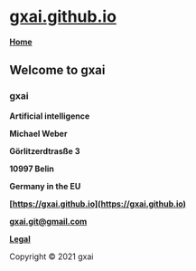 # **[gxai.github.io](https://gxai.github.io)**
**[Home](https://gxai.github.io)**
## **Welcome to gxai**
### **gxai**
**Artificial intelligence**

**Michael Weber**

**Görlitzerdtrasße 3**

**10997 Belin**

**Germany in the EU**

**[https://gxai.github.io](https://gxai.github.io)**

**[gxai.git@gmail.com](gxai.git@gmail.com)**

**[Legal](https://gxai.github.io/legal)**

Copyright © 2021 gxai
